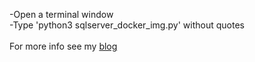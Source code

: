 -Open a terminal window
<br>
-Type 'python3 sqlserver_docker_img.py' without quotes
<br><br>
For more info see my <a href = "https://xbox360568.blogspot.com">blog</a>
